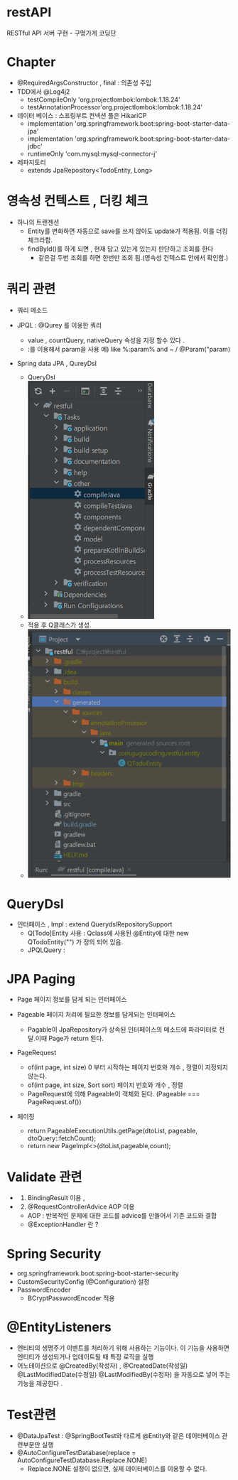 # restAPI
RESTful API 서버 구현 - 구멍가게 코딩단 


# Chapter 
- @RequiredArgsConstructor , final : 의존성 주입
- TDD에서 @Log4j2
  - testCompileOnly 'org.projectlombok:lombok:1.18.24' 
  - testAnnotationProcessor'org.projectlombok:lombok:1.18.24'
- 데이터 베이스 : 스프링부트 컨넥션 풀은 HikariCP
  - implementation 'org.springframework.boot:spring-boot-starter-data-jpa'
  - implementation 'org.springframework.boot:spring-boot-starter-data-jdbc'
  - runtimeOnly 'com.mysql:mysql-connector-j'
- 레파지토리
  - extends JpaRepository<TodoEntity, Long>

# 영속성 컨텍스트 , 더킹 체크
- 하나의 트랜젠션
  - Entity를 변화하면 자동으로 save를 쓰지 않아도 update가 적용됨. 이를 더킹 체크라함.
  - findById()를 하게 되면 , 현재 담고 있는게 있는지 판단하고 조회를 한다 
    - 같은걸 두번 조회를 하면 한번만 조회 됨.(영속성 컨텍스트 안에서 확인함.)

# 쿼리 관련
- 쿼리 메소드
- JPQL : @Qurey 를 이용한 쿼리
  - value , countQuery, nativeQuery 속성을 지정 할수 있다 .
  - :를 이용해서 param을 사용 예) like %:param% and ~ / @Param("param)
  
- Spring data JPA , QureyDsl 
  - QueryDsl
  - ![img.png](img.png)
  - 적용 후 Q클래스가 생성.
  - ![img_1.png](img_1.png)

# QueryDsl
- 인터페이스 , Impl : extend QuerydslRepositorySupport 
  - Q[Todo]Entity 사용 : Qclass에 사용된 @Entity에 대한 new QTodoEntity("") 가 정의 되어 있음.
  - JPQLQuery : 

# JPA Paging
- Page<T> 페이지 정보를 담게 되는 인터페이스
- Pageable 페이지 처리에 필요한 정보를 담게되는 인터페이스 
  - Pagable이 JpaRepository가 상속된 인터페이스의 메소드에 파라미터로 전달.이때 Page<T>가 return 된다.

- PageRequest 
  - of(int page, int size) 0 부터 시작하는 페이지 번호와 개수 , 정렬이 지정되지 않는다. 
  - of(int page, int size, Sort sort) 페이지 번호와 개수 , 정렬 
  - PageRequest에 의해 Pageable이 객체화 된다. (Pageable === PageRequest.of())

- 페이징
  - return PageableExecutionUtils.getPage(dtoList, pageable, dtoQuery::fetchCount);
  - return new PageImpl<>(dtoList,pageable,count);

# Validate 관련
- 1) BindingResult 이용 , 
- 2) @RequestControllerAdvice AOP 이용
  - AOP : 반복적인 문제에 대한 코드를 advice를 만들어서 기존 코드와 결합
  - @ExceptionHandler 란 ? 

# Spring Security
- org.springframework.boot:spring-boot-starter-security
- CustomSecurityConfig (@Configuration) 설정 
- PasswordEncoder 
  - BCryptPasswordEncoder 적용


# @EntityListeners 
- 엔티티의 생명주기 이벤트를 처리하기 위해 사용하는 기능이다. 이 기능을 사용하면 엔티티가 생성되거나 업데이트될 때 특정 로직을 실행
- 어노테이션으로 @CreatedBy(작성자) , @CreatedDate(작성일) @LastModifiedDate(수정일) @LastModifiedBy(수정자)
을 자동으로 넣어 주는 기능을  제공한다 .


# Test관련
- @DataJpaTest : @SpringBootTest와 다르게 @Entity와 같은 데이터베이스 관련부분만 실행
- @AutoConfigureTestDatabase(replace = AutoConfigureTestDatabase.Replace.NONE)
  - Replace.NONE 설정이 없으면, 실제 데이터베이스를 이용할 수 없다.


